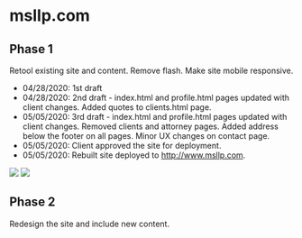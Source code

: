 # msllp.com

## Phase 1
Retool existing site and content.  Remove flash.  Make site mobile responsive.

* 04/28/2020: 1st draft
* 04/28/2020: 2nd draft - index.html and profile.html pages updated with client changes.  Added quotes to clients.html page.
* 05/05/2020: 3rd draft - index.html and profile.html pages updated with client changes.  Removed clients and attorney pages.  Added address below the footer on all pages.  Minor UX changes on contact page.
* 05/05/2020: Client approved the site for deployment.
* 05/05/2020: Rebuilt site deployed to http://www.msllp.com.

![](https://res.cloudinary.com/damplk/image/upload/v1588710769/portal/still_msllp_ynu8c6.png)
![](https://res.cloudinary.com/damplk/image/upload/v1588710772/portal/01_msllp_rad8or.png)

## Phase 2
Redesign the site and include new content.